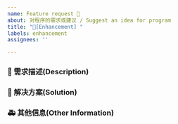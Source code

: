 ```yaml
---
name: Feature request 👑
about: 对程序的需求或建议 / Suggest an idea for program
title: "👑[Enhancement] "
labels: enhancement 
assignees: ''

---
```


### 🥰 需求描述(Description)

<!--
详细地描述需求，让大家都能理解
Describe the requirements in detail so that everyone can understand them
-->

### 🧐 解决方案(Solution)

<!--
如果你有解决方案，在这里清晰地阐述
If you have a solution, explain it clearly here
-->

### 🚑 其他信息(Other Information)

<!--
如截图等其他信息可以贴在这里
Other information such as screenshots can be posted here
-->